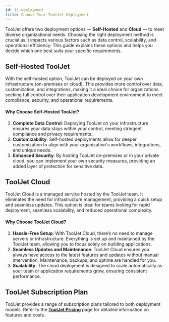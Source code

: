 ```yaml
---
id: tj-deployment
title: Choose Your ToolJet Deployment
---
```


ToolJet offers two deployment options — **Self-Hosted** and **Cloud** — to meet diverse organizational needs. Choosing the right deployment method is crucial as it impacts various factors such as data control, scalability, and operational efficiency. This guide explains these options and helps you decide which one best suits your specific requirements.

<div style={{paddingTop:'24px'}}>

## Self-Hosted ToolJet

With the self-hosted option, ToolJet can be deployed on your own infrastructure (on-premises or cloud). This provides more control over data, customization, and integrations, making it a ideal choice for organizations seeking full control over their application development environment to meet compliance, security, and operational requirements.

#### Why Choose Self-Hosted ToolJet?

1. **Complete Data Control**: Deploying ToolJet on your infrastructure ensures your data stays within your control, meeting stringent compliance and privacy requirements.
2. **Customizability**: Self-hosted deployments allow for deeper customization to align with your organization's workflows, integrations, and unique needs.
3. **Enhanced Security**: By hosting ToolJet on-premises or in your private cloud, you can implement your own security measures, providing an added layer of protection for sensitive data.

</div>

<div style={{paddingTop:'24px'}}>

## ToolJet Cloud

ToolJet Cloud is a managed service hosted by the ToolJet team. It eliminates the need for infrastructure management, providing a quick setup and seamless updates. This option is ideal for teams looking for rapid deployment, seamless scalability, and reduced operational complexity.

#### Why Choose ToolJet Cloud?

1. **Hassle-Free Setup**: With ToolJet Cloud, there’s no need to manage servers or infrastructure. Everything is set up and maintained by the ToolJet team, allowing you to focus solely on building applications.
2. **Seamless Updates and Maintenance**: ToolJet Cloud ensures you always have access to the latest features and updates without manual intervention. Maintenance, backups, and uptime are handled for you.
3. **Scalability**: The cloud deployment is designed to scale automatically as your team or application requirements grow, ensuring consistent performance.

</div>

<div style={{paddingTop:'24px'}}>

## ToolJet Subscription Plan

ToolJet provides a range of subscription plans tailored to both deployment models. Refer to the **[ToolJet Pricing](https://www.tooljet.com/pricing)** page for detailed information on features and costs.

</div>
